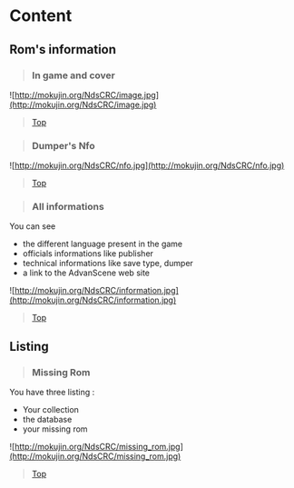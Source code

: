 # Content #


## Rom's information ##
> ### In game and cover ###
![http://mokujin.org/NdsCRC/image.jpg](http://mokujin.org/NdsCRC/image.jpg)

> [Top](PrintScreen#Content.md)

> ### Dumper's Nfo ###
![http://mokujin.org/NdsCRC/nfo.jpg](http://mokujin.org/NdsCRC/nfo.jpg)

> [Top](PrintScreen#Content.md)

> ### All informations ###
You can see
  * the different language present in the game
  * officials informations like publisher
  * technical informations like save type, dumper
  * a link to the AdvanScene web site

![http://mokujin.org/NdsCRC/information.jpg](http://mokujin.org/NdsCRC/information.jpg)

> [Top](PrintScreen#Content.md)

## Listing ##

> ### Missing Rom ###

You have three listing :
  * Your collection
  * the database
  * your missing rom

![http://mokujin.org/NdsCRC/missing_rom.jpg](http://mokujin.org/NdsCRC/missing_rom.jpg)

> [Top](PrintScreen#Content.md)